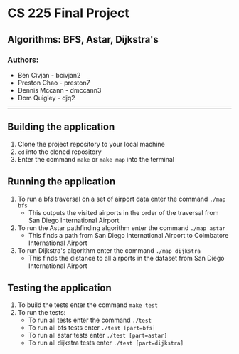 # CS 225 Final Project
## Algorithms: BFS, Astar, Dijkstra's
### Authors:
- Ben Civjan - bcivjan2
- Preston Chao - preston7
- Dennis Mccann - dmccann3
- Dom Quigley - djq2

---
## Building the application
1. Clone the project repository to your local machine
2. `cd` into the cloned repository
3. Enter the command `make` or `make map` into the terminal

## Running the application
1. To run a bfs traversal on a set of airport data enter the command
`./map bfs`
    - This outputs the visited airports in the order of the traversal from San Diego International Airport
2. To run the Astar pathfinding algorithm enter the command `./map astar`
    - This finds a path from San Diego International Airport to Coimbatore International Airport
3. To run Dijkstra's algorithm enter the command `./map dijkstra`
    - This finds the distance to all airports in the dataset from San Diego International Airport

## Testing the application
1. To build the tests enter the command `make test`
2. To run the tests:
    - To run all tests enter the command `./test`
    - To run all bfs tests enter `./test [part=bfs]`
    - To run all astar tests enter `./test [part=astar]`
    - To run all dijkstra tests enter `./test [part=dijkstra]`
